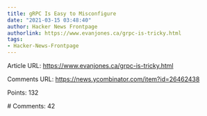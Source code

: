 ```yaml
---
title: gRPC Is Easy to Misconfigure
date: "2021-03-15 03:48:40"
author: Hacker News Frontpage
authorlink: https://www.evanjones.ca/grpc-is-tricky.html
tags:
- Hacker-News-Frontpage
---
```


<p>Article URL: <a href="https://www.evanjones.ca/grpc-is-tricky.html">https://www.evanjones.ca/grpc-is-tricky.html</a></p>
<p>Comments URL: <a href="https://news.ycombinator.com/item?id=26462438">https://news.ycombinator.com/item?id=26462438</a></p>
<p>Points: 132</p>
<p># Comments: 42</p>
